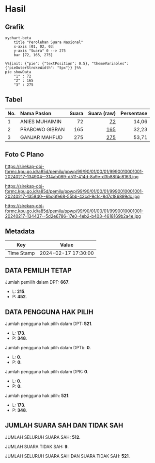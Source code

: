 # Hasil

## Grafik

```mermaid
xychart-beta
    title "Perolehan Suara Nasional"
    x-axis [01, 02, 03]
    y-axis "Suara" 0 --> 275
    bar [72, 165, 275]
```

```mermaid
%%{init: {"pie": {"textPosition": 0.5}, "themeVariables": {"pieOuterStrokeWidth": "5px"}} }%%
pie showData
    "1" : 72
    "2" : 165
    "3" : 275
```

## Tabel

| No. | Nama Paslon    | Suara | Suara (raw) | Persentase |
|:--- |:-------------- | -----:| -----------:| ----------:|
| 1   | ANIES MUHAIMIN | 72    | [72][p-1]   | 14,06      |
| 2   | PRABOWO GIBRAN | 165   | [165][p-2]  | 32,23      |
| 3   | GANJAR MAHFUD  | 275   | [275][p-3]  | 53,71      |


[p-1]: https://github.com/gigit-pemilu/pemilu-2024/blob/main/pilpres/hitung-suara/sub/99-luar-negeri/sub/90-perth-australia/sub/01-perth-australia/sub/0001-perth-australia/sub/001-pos-001/sub/paslon-1.txt
[p-2]: https://github.com/gigit-pemilu/pemilu-2024/blob/main/pilpres/hitung-suara/sub/99-luar-negeri/sub/90-perth-australia/sub/01-perth-australia/sub/0001-perth-australia/sub/001-pos-001/sub/paslon-2.txt
[p-3]: https://github.com/gigit-pemilu/pemilu-2024/blob/main/pilpres/hitung-suara/sub/99-luar-negeri/sub/90-perth-australia/sub/01-perth-australia/sub/0001-perth-australia/sub/001-pos-001/sub/paslon-3.txt

## Foto C Plano

https://sirekap-obj-formc.kpu.go.id/a85d/pemilu/ppwp/99/90/01/00/01/9990010001001-20240217-134904--314ab089-d511-414d-8a9e-d3b88f4c8163.jpg

https://sirekap-obj-formc.kpu.go.id/a85d/pemilu/ppwp/99/90/01/00/01/9990010001001-20240217-135840--6bc6fe68-55bb-43cd-9c1c-8d7c186899dc.jpg

https://sirekap-obj-formc.kpu.go.id/a85d/pemilu/ppwp/99/90/01/00/01/9990010001001-20240217-134437--5d2e6786-17e0-4eb2-b403-4618169b2a4e.jpg


## Metadata

| Key        | Value               |
| ---------- | ------------------- |
| Time Stamp | 2024-02-17 17:30:00 |


## DATA PEMILIH TETAP

Jumlah pemilih dalam DPT: **667**.
 * L: **215**.
 * P: **452**.

## DATA PENGGUNA HAK PILIH

Jumlah pengguna hak pilih dalam DPT: **521**.
 * L: **173**.
 * P: **348**.

Jumlah pengguna hak pilih dalam DPTb: **0**.
 * L: **0**.
 * P: **0**.

Jumlah pengguna hak pilih dalam DPK: **0**.
 * L: **0**.
 * P: **0**.

Jumlah pengguna hak pilih: **521**.
 * L: **173**.
 * P: **348**.

## JUMLAH SUARA SAH DAN TIDAK SAH

JUMLAH SELURUH SUARA SAH: **512**.

JUMLAH SUARA TIDAK SAH: **9**.

JUMLAH SELURUH SUARA SAH DAN SUARA TIDAK SAH: **521**.


